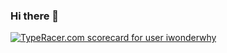 ### Hi there 👋

<!--
**sydneyidler/sydneyidler** is a ✨ _special_ ✨ repository because its `README.md` (this file) appears on your GitHub profile.

Here are some ideas to get you started:

- 🔭 I’m currently working on ...
- 🌱 I’m currently learning ...
- 👯 I’m looking to collaborate on ...
- 🤔 I’m looking for help with ...
- 💬 Ask me about ...
- 📫 How to reach me: ...
- 😄 Pronouns: ...
- ⚡ Fun fact: ...
-->
<a href="https://data.typeracer.com/pit/profile?user=iwonderwhy&ref=badge" target="_top"><img src="https://data.typeracer.com/misc/badge?user=iwonderwhy" border="0" alt="TypeRacer.com scorecard for user iwonderwhy"/></a>
